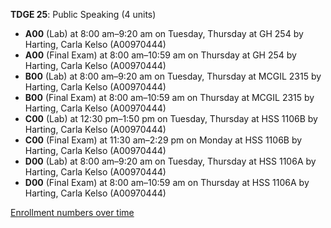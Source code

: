 **TDGE 25**: Public Speaking (4 units)

- **A00** (Lab) at 8:00 am–9:20 am on Tuesday, Thursday at GH 254 by Harting, Carla Kelso (A00970444)
- **A00** (Final Exam) at 8:00 am–10:59 am on Thursday at GH 254 by Harting, Carla Kelso (A00970444)
- **B00** (Lab) at 8:00 am–9:20 am on Tuesday, Thursday at MCGIL 2315 by Harting, Carla Kelso (A00970444)
- **B00** (Final Exam) at 8:00 am–10:59 am on Thursday at MCGIL 2315 by Harting, Carla Kelso (A00970444)
- **C00** (Lab) at 12:30 pm–1:50 pm on Tuesday, Thursday at HSS 1106B by Harting, Carla Kelso (A00970444)
- **C00** (Final Exam) at 11:30 am–2:29 pm on Monday at HSS 1106B by Harting, Carla Kelso (A00970444)
- **D00** (Lab) at 8:00 am–9:20 am on Tuesday, Thursday at HSS 1106A by Harting, Carla Kelso (A00970444)
- **D00** (Final Exam) at 8:00 am–10:59 am on Thursday at HSS 1106A by Harting, Carla Kelso (A00970444)

[Enrollment numbers over time](./TDGE25.tsv)

